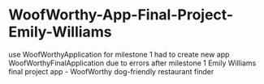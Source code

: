 # WoofWorthy-App-Final-Project-Emily-Williams
use WoofWorthyApplication for milestone 1
had to create new app WoofWorthyFinalApplication due to errors after milestone 1
Emily Williams final project app - WoofWorthy dog-friendly restaurant finder
